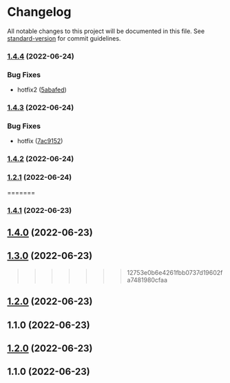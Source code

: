 # Changelog

All notable changes to this project will be documented in this file. See [standard-version](https://github.com/conventional-changelog/standard-version) for commit guidelines.

### [1.4.4](https://github.com/sammyKimGoorm/releaseTest/compare/v1.4.3...v1.4.4) (2022-06-24)


### Bug Fixes

* hotfix2 ([5abafed](https://github.com/sammyKimGoorm/releaseTest/commit/5abafedb712eb922d6ad5f2b2e1240d3f7d80f76))

### [1.4.3](https://github.com/sammyKimGoorm/releaseTest/compare/v1.4.2...v1.4.3) (2022-06-24)


### Bug Fixes

* hotfix ([7ac9152](https://github.com/sammyKimGoorm/releaseTest/commit/7ac9152d1fe9e165b9b971fb48995e1ce7a9e75f))

### [1.4.2](https://github.com/sammyKimGoorm/releaseTest/compare/v1.2.1...v1.4.2) (2022-06-24)

### [1.2.1](https://github.com/sammyKimGoorm/releaseTest/compare/v1.2.0...v1.2.1) (2022-06-24)
=======
### [1.4.1](https://github.com/sammyKimGoorm/releaseTest/compare/v1.4.0...v1.4.1) (2022-06-23)

## [1.4.0](https://github.com/sammyKimGoorm/releaseTest/compare/v1.3.0...v1.4.0) (2022-06-23)

## [1.3.0](https://github.com/sammyKimGoorm/releaseTest/compare/v1.2.0...v1.3.0) (2022-06-23)
>>>>>>> 12753e0b6e4261fbb0737d19602fa7481980cfaa

## [1.2.0](https://github.com/sammyKimGoorm/releaseTest/compare/v1.1.0...v1.2.0) (2022-06-23)

## 1.1.0 (2022-06-23)

## [1.2.0](https://github.com/sammyKimGoorm/release/compare/v1.1.0...v1.2.0) (2022-06-23)

## 1.1.0 (2022-06-23)
